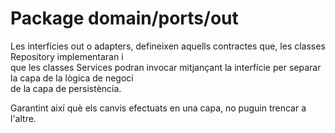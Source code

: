 # Package domain/ports/out
Les interfícies out o adapters, defineixen aquells contractes que, les classes Repository implementaran i  
que les classes Services podran invocar mitjançant la interfície per separar la capa de la lògica de negoci  
de la capa de persistència.

Garantint així què els canvis efectuats en una capa, no puguin trencar a l'altre.